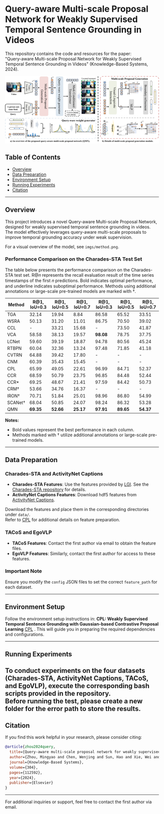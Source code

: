 

# Query-aware Multi-scale Proposal Network for Weakly Supervised Temporal Sentence Grounding in Videos  
This repository contains the code and resources for the paper:  
"Query-aware Multi-scale Proposal Network for Weakly Supervised Temporal Sentence Grounding in Videos" (Knowledge-Based Systems, 2024).  

![Model Overview](imgs/method.png)  

## Table of Contents  
- [Overview](#overview)  
- [Data Preparation](#data-preparation)  
- [Environment Setup](#environment-setup)  
- [Running Experiments](#running-experiments)  
- [Citation](#citation)  

---

## Overview  
This project introduces a novel Query-aware Multi-scale Proposal Network, designed for weakly supervised temporal sentence grounding in videos. The model effectively leverages query-aware multi-scale proposals to improve temporal grounding accuracy under weak supervision.  

For a visual overview of the model, see `imgs/method.png`. 

### Performance Comparison on the Charades-STA Test Set

The table below presents the performance comparison on the Charades-STA test set. R@𝑛 represents the recall evaluation result of the time series timestamps of the first 𝑛 predictions. Bold indicates optimal performance, and underline indicates suboptimal performance. Methods using additional annotations or large-scale pre-trained models are marked with †.

| Method   | R@1, IoU=0.3 | R@1, IoU=0.5 | R@1, IoU=0.7    | R@1, IoU=0.3 | R@1, IoU=0.5 | R@1, IoU=0.7    |
|----------|---------|--------|---------|--------|----------|--------|
| TGA | 32.14  | 19.94  |  8.84   | 86.58  | 65.52  | 33.51   |
| WSRA | 50.13  | 31.20  | 11.01   | 86.75  | 70.50  | 39.02   |
| CCL   | -      | 33.21  | 15.68   | -      | 73.50  | 41.87   |
| VCA  | 58.58  | 38.13  | 19.57   | **98.08** | 78.75  | 37.75   |
| LCNet | 59.60 | 39.19  | 18.87   | 94.78  | 80.56  | 45.24   |
| RTBPN | 60.04 | 32.36  | 13.24   | 97.48  | 71.85  | 41.18   |
| CVTRN | 64.88 | 39.42  | 17.80   | -      | -      | -       |
| CNM  | 60.39  | 35.43  | 15.45   | -      | -      | -       |
| CPL  | 65.99  | 49.05  | 22.61   | 96.99  | 84.71  | 52.37   |
| CCR | 68.59  | 50.79  | 23.75   | 96.85  | 84.48  | 52.44   |
| CCR*  | 69.25  | 48.67  | 21.41   | 97.59  | 84.42  | 50.73   |
| CRM† | 53.66  | 34.76  | 16.37   | -      | -      | -       |
| IRON† | 70.71 | 51.84  | 25.01   | 98.96  | 86.80  | 54.99   |
| SCANet† | 68.04 | 50.85  | 24.07   | 98.24  | 86.32  | 53.28   |
| QMN      | **69.35** | **52.66** | **25.17** | **97.91** | **89.65** | **54.37** |

**Notes:**
- Bold values represent the best performance in each column.
- Methods marked with † utilize additional annotations or large-scale pre-trained models.


---

## Data Preparation  
### Charades-STA and ActivityNet Captions  
- **Charades-STA Features**: Use the features provided by [LGI](https://github.com/JonghwanMun/LGI4temporalgrounding). See the [Charades-STA repository](https://github.com/JonghwanMun/LGI4temporalgrounding) for details.  
- **ActivityNet Captions Features**: Download hdf5 features from [ActivityNet Captions](http://activity-net.org/challenges/2016/download.html).  

Download the features and place them in the corresponding directories under `data/`.  
Refer to [CPL](https://github.com/minghangz/cpl) for additional details on feature preparation.  

### TACoS and EgoVLP  
- **TACoS Features**: Contact the first author via email to obtain the feature files.  
- **EgoVLP Features**: Similarly, contact the first author for access to these features.  

### Important Note  
Ensure you modify the `config` JSON files to set the correct `feature_path` for each dataset.  

---

## Environment Setup  
Follow the environment setup instructions in: **CPL: Weakly Supervised Temporal Sentence Grounding with Gaussian-based Contrastive Proposal Learning** [CPL](https://github.com/minghangz/cpl) .
This will guide you in preparing the required dependencies and configurations.  

---

## Running Experiments  
To conduct experiments on the four datasets (Charades-STA, ActivityNet Captions, TACoS, and EgoVLP), execute the corresponding bash scripts provided in the repository.  
Before running the test, please create a new folder for the error path to store the results.
---

## Citation  
If you find this work helpful in your research, please consider citing:  

```bibtex  
@article{zhou2024query,  
  title={Query-aware multi-scale proposal network for weakly supervised temporal sentence grounding in videos},  
  author={Zhou, Mingyao and Chen, Wenjing and Sun, Hao and Xie, Wei and Dong, Ming and Lu, Xiaoqiang},  
  journal={Knowledge-Based Systems},  
  volume={304},  
  pages={112592},  
  year={2024},  
  publisher={Elsevier}  
}  
```  

---  
For additional inquiries or support, feel free to contact the first author via email.  
